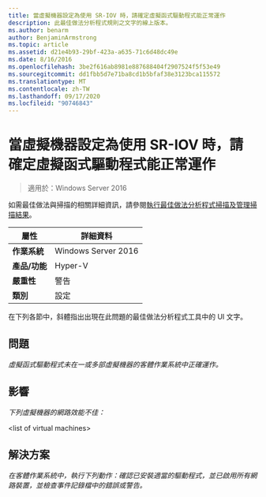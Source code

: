 ```yaml
---
title: 當虛擬機器設定為使用 SR-IOV 時，請確定虛擬函式驅動程式能正常運作
description: 此最佳做法分析程式規則之文字的線上版本。
ms.author: benarm
author: BenjaminArmstrong
ms.topic: article
ms.assetid: d21e4b93-29bf-423a-a635-71c6d48dc49e
ms.date: 8/16/2016
ms.openlocfilehash: 3be2f616ab8981e887688404f2907524f5f53e49
ms.sourcegitcommit: dd1fbb5d7e71ba8cd1b5bfaf38e3123bca115572
ms.translationtype: MT
ms.contentlocale: zh-TW
ms.lasthandoff: 09/17/2020
ms.locfileid: "90746843"
---
```

# <a name="ensure-that-the-virtual-function-driver-operates-correctly-when-a-virtual-machine-is-configured-to-use-sr-iov"></a>當虛擬機器設定為使用 SR-IOV 時，請確定虛擬函式驅動程式能正常運作

>適用於：Windows Server 2016

如需最佳做法與掃描的相關詳細資訊，請參閱[執行最佳做法分析程式掃描及管理掃描結果](https://go.microsoft.com/fwlink/p/?LinkID=223177)。

|屬性|詳細資料|
|-|-|
|**作業系統**|Windows Server 2016|
|**產品/功能**|Hyper-V|
|**嚴重性**|警告|
|**類別**|設定|

在下列各節中，斜體指出出現在此問題的最佳做法分析程式工具中的 UI 文字。

## <a name="issue"></a>問題
*虛擬函式驅動程式未在一或多部虛擬機器的客體作業系統中正確運作。*

## <a name="impact"></a>影響
*下列虛擬機器的網路效能不佳：*

\<list of virtual machines>

## <a name="resolution"></a>解決方案
*在客體作業系統中，執行下列動作：確認已安裝適當的驅動程式，並已啟用所有網路裝置，並檢查事件記錄檔中的錯誤或警告。*



